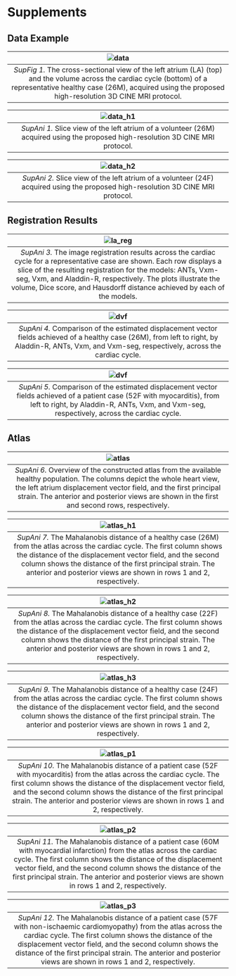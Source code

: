 # Supplements

## Data Example
| ![data](data/data_example.png "Cross section view and volume across the cardiac cycle") | 
|:--:|
| _SupFig 1._ The cross-sectional view of the left atrium (LA) (top) and the volume across the cardiac cycle (bottom) of a representative healthy case (26M), acquired using the proposed high-resolution 3D CINE MRI protocol. |

| ![data_h1](data/data_slice_1.gif "Slice view of volunteer 1 across the cardiac cycle") | 
|:--:|
| _SupAni 1._ Slice view of the left atrium of a volunteer (26M) acquired using the proposed high-resolution 3D CINE MRI protocol. |

| ![data_h2](data/data_slice_2.gif "Slice view of volunteer 2 across the cardiac cycle") | 
|:--:|
| _SupAni 2._ Slice view of the left atrium of a volunteer (24F) acquired using the proposed high-resolution 3D CINE MRI protocol. |


## Registration Results
| ![la_reg](registration/la_reg.gif "Left atrium registration results across the cardiac cycle") | 
|:--:|
| _SupAni 3._ The image registration results across the cardiac cycle for a representative case are shown. Each row displays a slice of the resulting registration for the models: ANTs, Vxm-seg, Vxm, and Aladdin-R, respectively. The plots illustrate the volume, Dice score, and Hausdorff distance achieved by each of the models. |

| ![dvf](registration/dvf_comparison_healthy.gif "Comparison of the estimated displacement vector fields of a healthy case") | 
|:--:|
| _SupAni 4._ Comparison of the estimated displacement vector fields achieved of a healthy case (26M), from left to right, by Aladdin-R, ANTs, Vxm, and Vxm-seg, respectively, across the cardiac cycle. |

| ![dvf](registration/dvf_comparison_patient.gif "Comparison of the estimated displacement vector fields of a patient case") | 
|:--:|
| _SupAni 5._ Comparison of the estimated displacement vector fields achieved of a patient case (52F with myocarditis), from left to right, by Aladdin-R, ANTs, Vxm, and Vxm-seg, respectively, across the cardiac cycle. |



## Atlas
| ![atlas](atlas/atlas.gif "Overview of the atlas") | 
|:--:|
| _SupAni 6._ Overview of the constructed atlas from the available healthy population. The columns depict the whole heart view, the left atrium displacement vector field, and the first principal strain. The anterior and posterior views are shown in the first and second rows, respectively. |

| ![atlas_h1](atlas/healthy1.gif "Analysis of a healthy case 1 using the atlas") | 
|:--:|
| _SupAni 7._ The Mahalanobis distance of a healthy case (26M) from the atlas across the cardiac cycle. The first column shows the distance of the displacement vector field, and the second column shows the distance of the first principal strain. The anterior and posterior views are shown in rows 1 and 2, respectively. |

| ![atlas_h2](atlas/healthy2.gif "Analysis of a healthy case 2 using the atlas") | 
|:--:|
| _SupAni 8._ The Mahalanobis distance of a healthy case (22F) from the atlas across the cardiac cycle. The first column shows the distance of the displacement vector field, and the second column shows the distance of the first principal strain. The anterior and posterior views are shown in rows 1 and 2, respectively. |

| ![atlas_h3](atlas/healthy3.gif "Analysis of a healthy case 3 using the atlas") | 
|:--:|
| _SupAni 9._ The Mahalanobis distance of a healthy case (24F) from the atlas across the cardiac cycle. The first column shows the distance of the displacement vector field, and the second column shows the distance of the first principal strain. The anterior and posterior views are shown in rows 1 and 2, respectively. |

| ![atlas_p1](atlas/patient1.gif "Analysis of a patient case 1 using the atlas") | 
|:--:|
| _SupAni 10._ The Mahalanobis distance of a patient case (52F with myocarditis) from the atlas across the cardiac cycle. The first column shows the distance of the displacement vector field, and the second column shows the distance of the first principal strain. The anterior and posterior views are shown in rows 1 and 2, respectively. |

| ![atlas_p2](atlas/patient2.gif "Analysis of a patient case 2 using the atlas") | 
|:--:|
| _SupAni 11._ The Mahalanobis distance of a patient case (60M with myocardial infarction) from the atlas across the cardiac cycle. The first column shows the distance of the displacement vector field, and the second column shows the distance of the first principal strain. The anterior and posterior views are shown in rows 1 and 2, respectively. |

| ![atlas_p3](atlas/patient3.gif "Analysis of a patient case 3 using the atlas") | 
|:--:|
| _SupAni 12._ The Mahalanobis distance of a patient case (57F with non-ischaemic cardiomyopathy) from the atlas across the cardiac cycle. The first column shows the distance of the displacement vector field, and the second column shows the distance of the first principal strain. The anterior and posterior views are shown in rows 1 and 2, respectively. |
